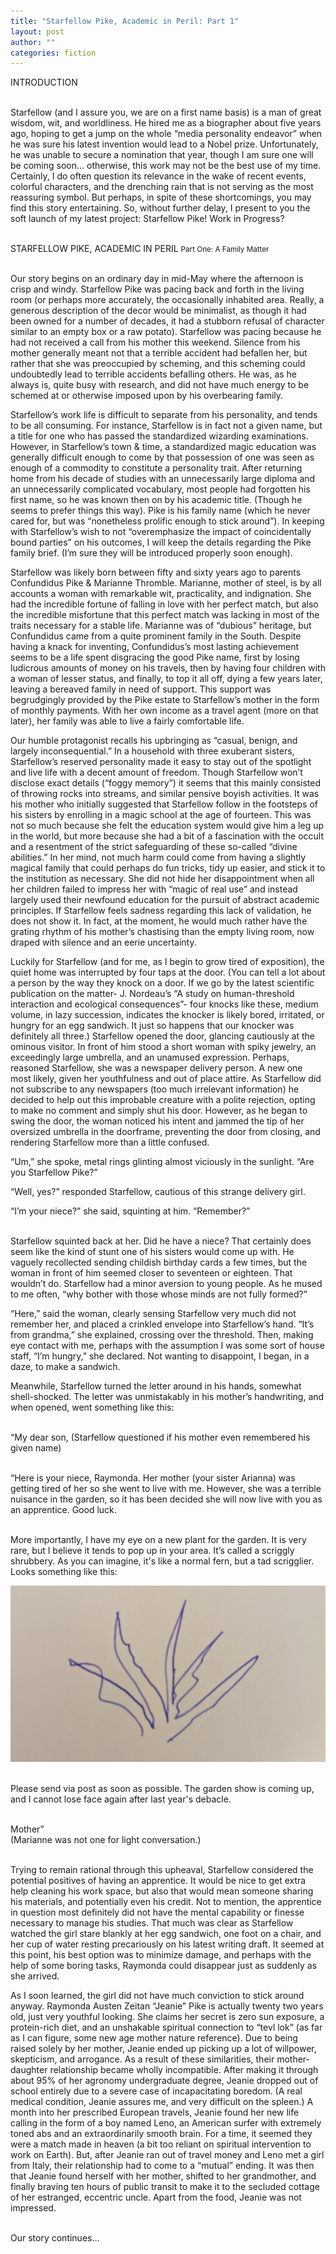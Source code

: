 ```yaml
---
title: "Starfellow Pike, Academic in Peril: Part 1"
layout: post
author: ""
categories: fiction
---
```

INTRODUCTION

<br>Starfellow (and I assure you, we are on a first name basis) is a man of great wisdom, wit, and worldliness. He hired me as a biographer about five years ago, hoping to get a jump on the whole “media personality endeavor” when he was sure his latest invention would lead to a Nobel prize. Unfortunately, he was unable to secure a nomination that year, though I am sure one will be coming soon… otherwise, this work may not be the best use of my time. Certainly, I do often question its relevance in the wake of recent events, colorful characters, and the drenching rain that is not serving as the most reassuring symbol. But perhaps, in spite of these shortcomings, you may find this story entertaining. So, without further delay, I present to you the soft launch of my latest project: Starfellow Pike! Work in Progress?

<br>STARFELLOW PIKE, ACADEMIC IN PERIL
<small>Part One: A Family Matter</small>  

<br>Our story begins on an ordinary day in mid-May where the afternoon is crisp and windy. Starfellow Pike was pacing back and forth in the living room (or perhaps more accurately, the occasionally inhabited area. Really, a generous description of the decor would be minimalist, as though it had been owned for a number of decades, it had a stubborn refusal of character similar to an empty box or a raw potato). Starfellow was pacing because he had not received a call from his mother this weekend. Silence from his mother generally meant not that a terrible accident had befallen her, but rather that she was preoccupied by scheming, and this scheming could undoubtedly lead to terrible accidents befalling others. He was, as he always is, quite busy with research, and did not have much energy to be schemed at or otherwise imposed upon by his overbearing family. 

Starfellow’s work life  is difficult to separate from his personality, and tends to be all consuming. For instance, Starfellow is in fact not a given name, but a title for one who has passed the standardized wizarding examinations. However, in Starfellow’s town & time, a standardized magic education was generally difficult enough to come by that possession of one was seen as enough of a commodity to constitute a personality trait. After returning home from his decade of studies with an unnecessarily large diploma and an unnecessarily complicated vocabulary, most people had forgotten his first name, so he was known then on by his academic title. (Though he seems to prefer things this way). Pike is his family name (which he never cared for, but was “nonetheless prolific enough to stick around”). In keeping with Starfellow’s wish to not “overemphasize the impact of coincidentally bound parties” on his outcomes, I will keep the details regarding the Pike family brief. (I’m sure they will be introduced properly soon enough). 

Starfellow  was likely born between fifty and sixty years ago to parents Confundidus Pike & Marianne Thromble. Marianne, mother of steel, is by all accounts a woman with remarkable wit, practicality, and indignation. She had the incredible fortune of falling in love with her perfect match, but also the incredible misfortune that this perfect match was lacking in most of the traits necessary for a stable life. Marianne was of “dubious” heritage, but Confundidus came from a quite prominent family in the South. Despite having  a knack for inventing, Confundidus’s most lasting achievement seems to be a life spent disgracing the good Pike name, first by losing ludicrous amounts of money on his travels, then by having four children with a woman of lesser status, and finally, to top it all off, dying a few years later, leaving a bereaved family in need of support. This support was begrudgingly provided by the Pike estate to Starfellow’s mother in the form of monthly payments. With her own income as a travel agent (more on that later), her family was able to live a fairly comfortable life. 

Our humble protagonist recalls his upbringing as “casual, benign, and largely inconsequential.” In a household with three exuberant sisters, Starfellow’s reserved personality made it easy to stay out of the spotlight and live life with a decent amount of freedom. Though Starfellow won’t disclose exact details (“foggy memory”) it seems that this mainly consisted of throwing rocks into streams, and similar pensive boyish activities. It was his mother who initially suggested that Starfellow follow in the footsteps of his sisters by enrolling in a magic school at the age of fourteen. This was not so much because she felt the education system would give him a leg up in the world, but more because she had a bit of a fascination with the occult and a resentment of the strict safeguarding of these so-called “divine abilities.” In her mind, not much harm could come from having a slightly magical family that could perhaps do fun tricks, tidy up easier, and stick it to the institution as necessary. She did not hide her disappointment when all her children failed to impress her with “magic of real use” and instead largely used their newfound education for the pursuit of abstract academic principles. If Starfellow feels sadness regarding this lack of validation, he does not show it. In fact, at the moment, he would much rather have the grating rhythm of his mother’s chastising than the empty living room, now draped with silence and an eerie uncertainty. 

Luckily for Starfellow (and for me, as I begin to grow tired of exposition), the quiet home was interrupted by four taps at the door. (You can tell a lot about a person by the way they knock on a door. If we go by the latest scientific publication on the matter- J. Nordeau’s “A study on human-threshold interaction and ecological consequences”- four knocks like these, medium volume, in lazy succession, indicates the knocker is likely bored, irritated, or hungry for an egg sandwich. It just so happens that our knocker was definitely all three.) Starfellow opened the door, glancing cautiously at the ominous visitor. In front of him stood a short woman with spiky jewelry, an exceedingly large umbrella, and an unamused expression. Perhaps, reasoned Starfellow, she was a newspaper delivery person. A new one most likely, given her youthfulness and out of place attire. As Starfellow did not subscribe to any newspapers (too much irrelevant information) he decided to help out this improbable creature with a polite rejection, opting to make no comment and simply shut his door.  However, as he began to swing the door, the woman noticed his intent and jammed the tip of her oversized umbrella in the doorframe, preventing the door from closing, and rendering Starfellow more than a little confused. 

“Um,” she spoke, metal rings glinting almost viciously in the sunlight. “Are you Starfellow Pike?”

“Well, yes?” responded Starfellow, cautious of this strange delivery girl.

“I’m your niece?” she said, squinting at him. “Remember?”

<br>Starfellow squinted back at her. Did he have a niece? That certainly does seem like the kind of stunt one of his sisters would come up with. He vaguely recollected sending childish birthday cards a few times, but the woman in front of him seemed closer to seventeen or eighteen. That wouldn’t do. Starfellow had a minor aversion to young people. As he mused to me often, “why bother with those whose minds are not fully formed?”

“Here,” said the woman, clearly sensing Starfellow very much did not remember her, and placed a crinkled envelope into Starfellow’s hand. “It’s from grandma,” she explained, crossing over the threshold. Then, making eye contact with me, perhaps with the assumption I was some sort of house staff, “I’m hungry,” she declared. Not wanting to disappoint, I began, in a daze, to make a sandwich. 

Meanwhile, Starfellow turned the letter around in his hands, somewhat shell-shocked. The letter was unmistakably in his mother’s handwriting, and when opened, went something like this:

<br>“My dear son,
(Starfellow questioned if his mother even remembered his given name)

<br>“Here is your niece, Raymonda. Her mother (your sister Arianna) was getting tired of her so she went to live with me. However, she was a terrible nuisance in the garden, so it has been decided she will now live with you as an apprentice. Good luck.

<br>More importantly, I have my eye on a new plant for the garden. It is very rare, but I believe it tends to pop up in your area. It’s called a scriggly shrubbery. As you can imagine, it's like a normal fern, but a tad scrigglier. Looks something like this:

![](https://raw.githubusercontent.com/greensheepblog/greensheepblog.github.io/refs/heads/master/assets/images/scriggly.jpg)

<br>Please send via post as soon as possible. The garden show is coming up, and I cannot lose face again after last year's debacle.

<br>Mother”
<br>(Marianne was not one for light conversation.)

<br>Trying to remain rational through this upheaval, Starfellow considered the potential positives of having an apprentice. It would be nice to get extra help cleaning his work space, but also that would mean someone sharing his materials, and potentially even his credit. Not to mention, the apprentice in question most definitely did not have the mental capability or finesse necessary to manage his studies. That much was clear as Starfellow watched the girl stare blankly at her egg sandwich, one foot on a chair, and her cup of water resting precariously on his latest writing draft. It seemed at this point, his best option was to minimize damage, and perhaps with the help of some boring tasks, Raymonda could disappear just as suddenly as she arrived.

As I soon learned, the girl did not have much conviction to stick around anyway. Raymonda Austen Zeitan “Jeanie” Pike is actually twenty two years old, just very youthful looking. She claims her secret is zero sun exposure, a protein-rich diet, and an unshakable spiritual connection to “tevl lok” (as far as I can figure, some new age mother nature reference). Due to being raised solely by her mother, Jeanie ended up picking up a lot of willpower, skepticism, and arrogance. As a result of these similarities, their mother- daughter relationship became wholly incompatible. After making it through about 95% of her agronomy undergraduate degree, Jeanie dropped out of school entirely due to a severe case of incapacitating boredom. (A real medical condition, Jeanie assures me, and very difficult on the spleen.) A month into her prescribed European travels, Jeanie found her new life calling in the form of a boy named Leno, an American surfer with extremely toned abs and an extraordinarily smooth brain. For a time, it seemed they were a match made in heaven (a bit too reliant on spiritual intervention to work on Earth). But, after Jeanie ran out of travel money and Leno met a girl from Italy, their relationship had to come to a “mutual” ending. It was then that Jeanie found herself with her mother, shifted to her grandmother, and finally braving ten hours of public transit to make it to the secluded cottage of her estranged, eccentric uncle. Apart from the food, Jeanie was not impressed.

<br>Our story continues…
